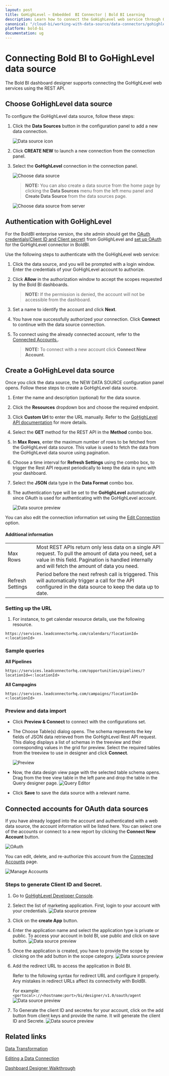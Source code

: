 ```yaml
---
layout: post
title: GoHighLevel – Embedded  BI Connector | Bold BI Learning
description: Learn how to connect the GoHighLevel web service through OAuth-based authentication and create a data source with Bold BI, which is deployed in your server.
canonical: "/cloud-bi/working-with-data-source/data-connectors/gohighlevel/"
platform: bold-bi
documentation: ug
---
```


# Connecting Bold BI to GoHighLevel  data source
The Bold BI dashboard designer supports connecting the GoHighLevel web services using the REST API. 

## Choose GoHighLevel data source
To configure the GoHighLevel data source, follow these steps:
1. Click the **Data Sources** button in the configuration panel to add a new data connection.

   ![Data source icon](/static/assets/embedded/working-with-datasource/data-connectors/images/common/DataSourcesIcon.png)

2. Click **CREATE NEW** to launch a new connection from the connection panel.
3. Select the **GoHighLevel** connection in the connection panel.

   ![Choose data source](/static/assets/embedded/working-with-datasource/data-connectors/images/GoHighLevel/datasource.png)
   
   > **NOTE:**  You can also create a data source from the home page by clicking the **Data Sources** menu from the left menu panel and **Create Data Source** from the data sources page.

   ![Choose data source from server](/static/assets/embedded/working-with-datasource/data-connectors/images/GoHighLevel/designer.png)
   
## Authentication with GoHighLevel
For the BoldBI enterprise version, the site admin should get the [OAuth credentials(Client ID and Client secret)](#steps-to-generate-client-id-and-secret) from GoHighLevel and [set up OAuth](/embedded-biworking-with-data-source/connection-settings/oauth-configuration/) for the GoHighLevel connector in BoldBI.

Use the following steps to authenticate with the GoHighLevel web service:

1. Click the data source, and you will be prompted with a login window. Enter the credentials of your GoHighLevel account to authorize.
2. Click **Allow** in the authorization window to accept the scopes requested by the Bold BI dashboards. 
   > **NOTE:**  If the permission is denied, the account will not be accessible from the dashboard.
3. Set a name to identify the account and click **Next**. 
4. You have now successfully authorized your connection. Click **Connect** to continue with the data source connection.
5. To connect using the already connected account, refer to the [Connected Accounts.](/embedded-bi/working-with-data-source/data-connectors/gohighlevel/#connected-accounts-for-oauth-data-sources). 

     > **NOTE:**  To connect with a new account click **Connect New Account**.

## Create a GoHighLevel data source
Once you click the data source, the NEW DATA SOURCE configuration panel opens. Follow these steps to create a GoHighLevel data source.
1. Enter the name and description (optional) for the data source.
2. Click the **Resources** dropdown box and choose the required endpoint.
4. Click **Custom Url** to enter the URL manually. Refer to the [GoHighLevel API documentation](https://highlevel.stoplight.io/docs/integrations) for more details.
5. Select the **GET** method for the REST API in the **Method** combo box.
6. In **Max Rows**, enter the maximum number of rows to be fetched from the GoHighLevel data source. This value is used to fetch the data from the GoHighLevel data source using pagination.
7. Choose a time interval for **Refresh Settings** using the combo box, to trigger the Rest API request periodically to keep the data in sync with your dashboard.  
8. Select the **JSON** data type in the **Data Format** combo box.
 
9. The authentication type will be set to the **GoHighLevel** automatically since OAuth is used for authenticating with the GoHighLevel account.

    ![Data source preview](/static/assets/embedded/working-with-datasource/data-connectors/images/GoHighLevel/connect.png)

You can also edit the connection information set using the [Edit Connection](/embedded-bi/working-with-data-source/editing-a-data-connection/) option.


#### Additional information
<table width="600">
<tr>
<td>
Max Rows
</td>
<td>
Most REST APIs return only less data on a single API request. To pull the amount of data you need, set a value in this field. 
Pagination is handled internally and will fetch the amount of data you need.
</td>
</tr>
<tr>
<td>
Refresh Settings
</td>
<td>
Period before the next refresh call is triggered. This will automatically trigger a call for the API configured in the data source to keep the data up to date.
</td>
</tr>
</table>

### Setting up the URL

1. For instance, to get calendar resource details, use the following resource.

`https://services.leadconnectorhq.com/calendars/?locationId=<:locationId>`

### Sample queries

**All Pipelines**

`https://services.leadconnectorhq.com/opportunities/pipelines/?locationId=<:locationId>`

**All Campagins**

`https://services.leadconnectorhq.com/campaigns/?locationId=<:locationId>`


### Preview and data import
* Click **Preview & Connect** to connect with the configurations set.
* The Choose Table(s) dialog opens. The schema represents the key fields of JSON data retrieved from the GoHighLevel Rest API request. This dialog displays a list of schemas in the treeview and their corresponding values in the grid for preview. Select the required tables from the treeview to use in designer and click **Connect**.

   ![Preview](/static/assets/embedded/working-with-datasource/data-connectors/images/common/Preview.png)

* Now, the data design view page with the selected table schema opens. Drag from the tree view table in the left pane and drop the table in the Query designer page.
   ![Query Editor](/static/assets/embedded/working-with-datasource/data-connectors/images/common/QueryEditor.png)

* Click **Save** to save the data source with a relevant name.

## Connected accounts for OAuth data sources
If you have already logged into the account and authenticated with a web data source, the account information will be listed here. You can select one of the accounts or connect to a new report by clicking the **Connect New Account** button.

   ![OAuth](/static/assets/embedded/working-with-datasource/data-connectors/images/GoHighLevel/authenticate.png)

You can edit, delete, and re-authorize this account from the [Connected Accounts](https://help.boldbi.com/cloud-bi/working-with-data-source/working-with-connected-accounts/) page.

   ![Manage Accounts](/static/assets/embedded/working-with-datasource/data-connectors/images/GoHighLevel/ManageDS.png)

### Steps to generate Client ID and Secret.

1. Go to [GoHighLevel Developer Console](https://marketplace.gohighlevel.com).
2. Select the list of marketing application. First, login to your account with your credentials.
![Data source preview](/static/assets/embedded/working-with-datasource/data-connectors/images/GoHighLevel/apps.png)
3. Click on the **create App** button.
4. Enter the application name and select the application type is private or public. To access your account in bold BI, use public and click on save button.
![Data source preview](/static/assets/embedded/working-with-datasource/data-connectors/images/GoHighLevel/createapp.png)
5. Once the application is created, you have to provide the scope by clicking on the add button in the scope category.
![Data source preview](/static/assets/embedded/working-with-datasource/data-connectors/images/GoHighLevel/scope.png)
6. Add the redirect URL to access the application in Bold BI.

   Refer to the following syntax for redirect URL and configure it properly. Any mistakes in redirect URLs affect its connectivity with BoldBI.

    For example:`<portocal>://<hostname:port>/bi/designer/v1.0/oauth/agent`
![Data source preview](/static/assets/embedded/working-with-datasource/data-connectors/images/GoHighLevel/redirect.png)
7. To Generate the client ID and secretes for your account, click on the add button from client keys and provide the name. It will generate the client ID and Secrete.
![Data source preview](/static/assets/embedded/working-with-datasource/data-connectors/images/GoHighLevel/credential.png)

## Related links
[Data Transformation](/embedded-bi/working-with-data-source/transforming-data/joining-table/)

[Editing a Data Connection](/embedded-bi/working-with-data-source/editing-a-data-connection/)   

[Dashboard Designer Walkthrough](/embedded-bi/getting-started/quick-start/)